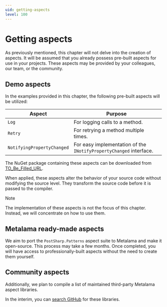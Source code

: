 ```yaml
---
uid: getting-aspects
level: 100
---
```

# Getting aspects

As previously mentioned, this chapter will not delve into the creation of aspects. It will be assumed that you already possess pre-built aspects for use in your projects. These aspects may be provided by your colleagues, our team, or the community.

## Demo aspects

In the examples provided in this chapter, the following pre-built aspects will be utilized:

|Aspect | Purpose |
|-------|----------|
|`Log` | For logging calls to a method. |
|`Retry` | For retrying a method multiple times. |
|`NotifyingPropertyChanged` | For easy implementation of the `INotifyPropertyChanged` interface. |

The NuGet package containing these aspects can be downloaded from [TO_Be_Filled_URL](here).

When applied, these aspects alter the behavior of your source code without modifying the source level. They transform the source code before it is passed to the compiler.

> [!NOTE]
> The implementation of these aspects is not the focus of this chapter. Instead, we will concentrate on how to use them.

## Metalama ready-made aspects

We aim to port the `PostSharp.Patterns` aspect suite to Metalama and make it open-source. This process may take a few months. Once completed, you will have access to professionally-built aspects without the need to create them yourself.

## Community aspects

Additionally, we plan to compile a list of maintained third-party Metalama aspect libraries.

In the interim, you can [search GitHub](https://github.com/search?p=1&q=metalama&type=Repositories) for these libraries.


